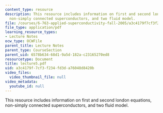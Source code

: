 ```yaml
---
content_type: resource
description: This resource includes information on first and second london equations,
  non-simply connected superconductors, and two fluid model.
file: /courses/6-763-applied-superconductivity-fall-2005/a3c4179f7cf3f234fd3da76048d8420b_lecture5.pdf
file_type: application/pdf
learning_resource_types:
- Lecture Notes
ocw_type: OCWFile
parent_title: Lecture Notes
parent_type: CourseSection
parent_uid: 6578b634-68d1-9a5d-182a-c23165270ed8
resourcetype: Document
title: lecture5.pdf
uid: a3c4179f-7cf3-f234-fd3d-a76048d8420b
video_files:
  video_thumbnail_file: null
video_metadata:
  youtube_id: null
---
```

This resource includes information on first and second london equations, non-simply connected superconductors, and two fluid model.